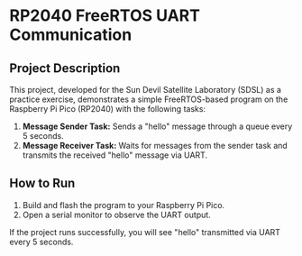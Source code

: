 # RP2040 FreeRTOS UART Communication

## Project Description

This project, developed for the Sun Devil Satellite Laboratory (SDSL) as a practice exercise, demonstrates a simple FreeRTOS-based program on the Raspberry Pi Pico (RP2040) with the following tasks:

1. **Message Sender Task:** Sends a "hello" message through a queue every 5 seconds.
2. **Message Receiver Task:** Waits for messages from the sender task and transmits the received "hello" message via UART.

## How to Run

1. Build and flash the program to your Raspberry Pi Pico.
2. Open a serial monitor to observe the UART output.

If the project runs successfully, you will see "hello" transmitted via UART every 5 seconds.
